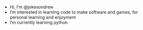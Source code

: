 - Hi, I’m @jokesondrew
- I’m interested in learning code to make software and games, for personal learning and enjoyment
- I’m currently learning python
